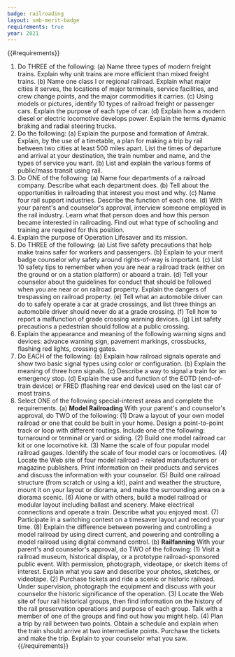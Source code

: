 ```yaml
---
badge: railroading
layout: smb-merit-badge
requirements: true
year: 2021
---
```


{{#requirements}}
1. Do THREE of the following:
    (a) Name three types of modern freight trains. Explain why unit trains are more efficient than mixed freight trains.
    (b) Name one class I or regional railroad. Explain what major cities it serves, the locations of major terminals, service facilities, and crew change points, and the major commodities it carries.
    (c) Using models or pictures, identify 10 types of railroad freight or passenger cars. Explain the purpose of each type of car.
    (d) Explain how a modern diesel or electric locomotive develops power. Explain the terms dynamic braking and radial steering trucks.
2. Do the following:
    (a) Explain the purpose and formation of Amtrak. Explain, by the use of a timetable, a plan for making a trip by rail between two cities at least 500 miles apart. List the times of departure and arrival at your destination, the train number and name, and the types of service you want.
    (b) List and explain the various forms of public/mass transit using rail.
3. Do ONE of the following:
    (a) Name four departments of a railroad company. Describe what each department does.
    (b) Tell about the opportunities in railroading that interest you most and why.
    (c) Name four rail support industries. Describe the function of each one.
    (d) With your parent's and counselor's approval, interview someone employed in the rail industry. Learn what that person does and how this person became interested in railroading. Find out what type of schooling and training are required for this position.
4. Explain the purpose of Operation Lifesaver and its mission.
5. Do THREE of the following:
    (a) List five safety precautions that help make trains safer for workers and passengers.
    (b) Explain to your merit badge counselor why safety around rights-of-way is important.
    (c) List 10 safety tips to remember when you are near a railroad track (either on the ground or on a station platform) or aboard a train.
    (d) Tell your counselor about the guidelines for conduct that should be followed when you are near or on railroad property. Explain the dangers of trespassing on railroad property.
    (e) Tell what an automobile driver can do to safely operate a car at grade crossings, and list three things an automobile driver should never do at a grade crossing.
    (f) Tell how to report a malfunction of grade crossing warning devices.
    (g) List safety precautions a pedestrian should follow at a public crossing.
6. Explain the appearance and meaning of the following warning signs and devices: advance warning sign, pavement markings, crossbucks, flashing red lights, crossing gates.
7. Do EACH of the following:
    (a) Explain how railroad signals operate and show two basic signal types using color or configuration.
    (b) Explain the meaning of three horn signals.
    (c) Describe a way to signal a train for an emergency stop.
    (d) Explain the use and function of the EOTD (end-of-train device) or FRED (flashing rear end device) used on the last car of most trains.
8. Select ONE of the following special-interest areas and complete the requirements.
    (a) **Model Railroading**
        With your parent's and counselor's approval, do TWO of the following:
        (1) Draw a layout of your own model railroad or one that could be built in your home. Design a point-to-point track or loop with different routings. Include one of the following: turnaround or terminal or yard or siding.
        (2) Build one model railroad car kit or one locomotive kit.
        (3) Name the scale of four popular model railroad gauges. Identify the scale of four model cars or locomotives.
        (4) Locate the Web site of four model railroad - related manufacturers or magazine publishers. Print information on their products and services and discuss the information with your counselor.
        (5) Build one railroad structure (from scratch or using a kit), paint and weather the structure, mount it on your layout or diorama, and make the surrounding area on a diorama scenic.
        (6) Alone or with others, build a model railroad or modular layout including ballast and scenery. Make electrical connections and operate a train. Describe what you enjoyed most.
        (7) Participate in a switching contest on a timesaver layout and record your time.
        (8) Explain the difference between powering and controlling a model railroad by using direct current, and powering and controlling a model railroad using digital command control.
    (b) **Railfanning**
        With your parent's and counselor's approval, do TWO of the following:
        (1) Visit a railroad museum, historical display, or a prototype railroad-sponsored public event. With permission, photograph, videotape, or sketch items of interest. Explain what you saw and describe your photos, sketches, or videotape.
        (2) Purchase tickets and ride a scenic or historic railroad. Under supervision, photograph the equipment and discuss with your counselor the historic significance of the operation.
        (3) Locate the Web site of four rail historical groups, then find information on the history of the rail preservation operations and purpose of each group. Talk with a member of one of the groups and find out how you might help.
        (4) Plan a trip by rail between two points. Obtain a schedule and explain when the train should arrive at two intermediate points. Purchase the tickets and make the trip. Explain to your counselor what you saw.
{{/requirements}}
